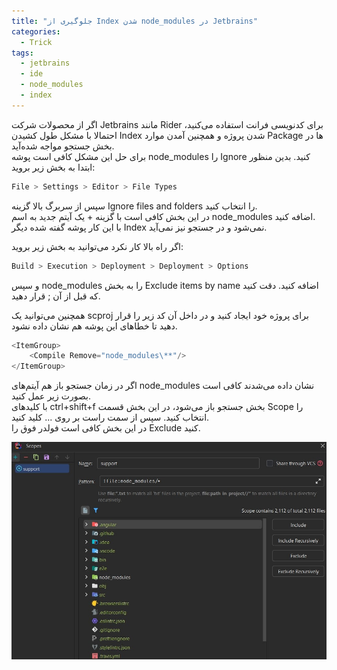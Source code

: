 ```yaml
---
title: "جلوگیری از Index شدن node_modules در Jetbrains"
categories:
  - Trick
tags:
  - jetbrains
  - ide
  - node_modules
  - index
---
```


اگر از محصولات شرکت Jetbrains مانند Rider برای کدنویسی فرانت استفاده می‌کنید، احتمالا با مشکل طول کشیدن Index  شدن پروژه و همچنین آمدن موارد Package ها در بخش جستجو مواجه شده‌آید.  
برای حل این مشکل کافی است پوشه node_modules را Ignore کنید. بدین منظور ابتدا به بخش زیر بروید:  

```csharp
File > Settings > Editor > File Types
```

سپس از سربرگ بالا گزینه Ignore files and folders را انتخاب کنید.  
در این بخش کافی است با گزینه + یک آیتم جدید به اسم node_modules اضافه کنید.  
با این کار پوشه گفته شده دیگر Index نمی‌شود و در جستجو نیز نمی‌آید.  

اگر راه بالا کار نکرد می‌توانید به بخش زیر بروید:  

```csharp
Build > Execution > Deployment > Deployment > Options
```

و سپس node_modules را به بخش Exclude items by name اضافه کنید. دقت کنید که قبل از آن ; قرار دهید.  

همچنین می‌توانید یک scproj برای پروژه خود ایجاد کنید و در داخل آن کد زیر را قرار دهید تا خطاهای این پوشه هم نشان داده نشود.  


```csharp
<ItemGroup>
    <Compile Remove="node_modules\**"/>
</ItemGroup>
```

اگر در زمان جستجو باز هم آیتم‌های node_modules نشان داده می‌شدند کافی است بصورت زیر عمل کنید.  
با کلیدهای ctrl+shift+f بخش جستجو باز می‌شود، در این بخش قسمت Scope را انتخاب کنید. سپس از سمت راست بر روی ... کلید کنید.  
در این بخش کافی است فولدر فوق را Exclude کنید.  

![mhkarami97](/assets/img/node_modules-min.jpg)  